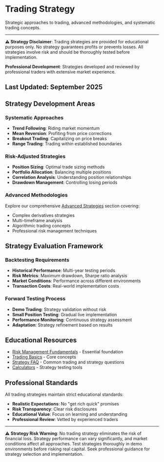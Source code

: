 # Trading Strategy

Strategic approaches to trading, advanced methodologies, and systematic trading concepts.

---
**⚠️ Strategy Disclaimer**: Trading strategies are provided for educational purposes only. No strategy guarantees profits or prevents losses. All strategies involve risk and should be thoroughly tested before implementation.

**Professional Development**: Strategies developed and reviewed by professional traders with extensive market experience.

**Last Updated**: September 2025
---

## Strategy Development Areas

### Systematic Approaches
- **Trend Following**: Riding market momentum
- **Mean Reversion**: Profiting from price corrections  
- **Breakout Trading**: Capitalizing on price breaks
- **Range Trading**: Trading within established boundaries

### Risk-Adjusted Strategies
- **Position Sizing**: Optimal trade sizing methods
- **Portfolio Allocation**: Balancing multiple positions
- **Correlation Analysis**: Understanding position relationships
- **Drawdown Management**: Controlling losing periods

### Advanced Methodologies
Explore our comprehensive [Advanced Strategies](/insights/trading-strategy/advanced/) section covering:
- Complex derivatives strategies
- Multi-timeframe analysis
- Algorithmic trading concepts
- Professional risk management techniques

## Strategy Evaluation Framework

### Backtesting Requirements
- **Historical Performance**: Multi-year testing periods
- **Risk Metrics**: Maximum drawdown, Sharpe ratio analysis
- **Market Conditions**: Performance across different environments
- **Transaction Costs**: Real-world implementation costs

### Forward Testing Process
- **Demo Trading**: Strategy validation without risk
- **Small Position Testing**: Gradual live implementation
- **Performance Monitoring**: Continuous strategy assessment
- **Adaptation**: Strategy refinement based on results

## Educational Resources

- [Risk Management Fundamentals](/resources/personal-finance-tips/risk-management/) - Essential foundation
- [Trading Basics](/resources/tutorials/basics/) - Core concepts
- [Strategy FAQ](/resources/tutorials/faq/trading) - Common trading and strategy questions
- [Calculators](/resources/useful-links/tools/) - Strategy testing tools

## Professional Standards

All trading strategies maintain strict educational standards:

- **Realistic Expectations**: No "get rich quick" promises
- **Risk Transparency**: Clear risk disclosures
- **Educational Value**: Focus on learning and understanding
- **Professional Review**: Vetted by experienced traders

---

⚠️ **Strategy Risk Warning**: No trading strategy eliminates the risk of financial loss. Strategy performance can vary significantly, and market conditions affect all approaches. Test strategies thoroughly in demo environments before risking real capital. Seek professional guidance for strategy selection and implementation.
